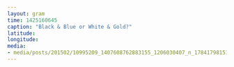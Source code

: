 ```yaml
---
layout: gram
time: 1425160645
caption: "Black & Blue or White & Gold?"
latitude: 
longitude: 
media:
- media/posts/201502/10995209_1407608762883155_1206030407_n_17841798151000351.jpg
---
```

